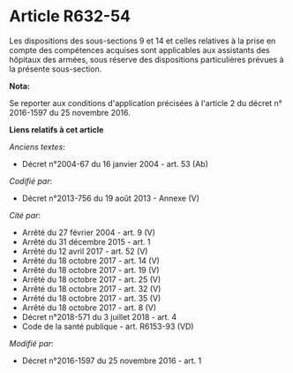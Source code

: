 # Article R632-54

Les dispositions des sous-sections 9 et 14 et celles relatives à la prise en compte des compétences acquises sont applicables
aux assistants des hôpitaux des armées, sous réserve des dispositions particulières prévues à la présente sous-section.

**Nota:**

Se reporter aux conditions d'application précisées à l'article 2 du décret n° 2016-1597 du 25 novembre 2016.

**Liens relatifs à cet article**

_Anciens textes_:

  - Décret n°2004-67 du 16 janvier 2004 - art. 53 (Ab)

_Codifié par_:

  - Décret n°2013-756 du 19 août 2013 -  Annexe (V)

_Cité par_:

  - Arrêté du 27 février 2004 - art. 9 (V)
  - Arrêté du 31 décembre 2015 - art. 1
  - Arrêté du 12 avril 2017 - art. 52 (V)
  - Arrêté du 18 octobre 2017 - art. 14 (V)
  - Arrêté du 18 octobre 2017 - art. 19 (V)
  - Arrêté du 18 octobre 2017 - art. 25 (V)
  - Arrêté du 18 octobre 2017 - art. 32 (V)
  - Arrêté du 18 octobre 2017 - art. 35 (V)
  - Arrêté du 18 octobre 2017 - art. 8 (V)
  - Décret n°2018-571 du 3 juillet 2018 - art. 4
  - Code de la santé publique - art. R6153-93 (VD)

_Modifié par_:

  - Décret n°2016-1597 du 25 novembre 2016 - art. 1
